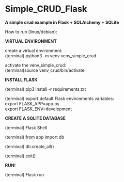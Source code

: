 # Simple_CRUD_Flask

<strong>A simple crud example in Flask + SQLAlchemy + SQLite</strong>

How to run (linux/debian):

<strong>VIRTUAL ENVIRONMENT</strong>

create a virtual environment:<br>
(terminal) python3 -m venv venv_simple_crud

activate the venv_simple_crud:<br>
(terminal)source venv_crud/bin/activate

<strong>INSTALL FLASK</strong>

(terminal) pip3 install -r requirements.txt <br>

(terminal) export default Flask environments variables:<br>
export FLASK_APP=app.py<br>
export FLASK_ENV=development

<strong>CREATE A SQLITE DATABASE </strong>

(terminal) Flask Shell

(terminal) from app import db

(terminal) db.create_all()

(terminal) exit()

<strong>RUN!</strong>

(terminal) Flask run


    
